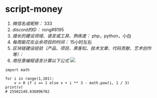 # script-money

1. *微信名或昵称：* 333
2. *discord的ID：* rong#8195
3. *擅长的建设领域、语言或工具、熟练度：* php，python，小白
4. *每周能花在业余项目的时间：* 15小时左右
5. *区块链建设经验（产品、项目、黑客松、技术文章、代码贡献、艺术创作等）：* 
6. *用任意编程语言计算以下公式*
![](https://latex.codecogs.com/svg.image?\sum_{n=1}^{100}\left&space;(n^{3}-\sqrt[3]{n}&space;\right&space;))

```python#
import math

for i in range(1,101):
    v = 0 if i == 1 else v + i ** 3 - math.pow(i, 1 / 3)
print(v)
# 25502149.836096782
```
